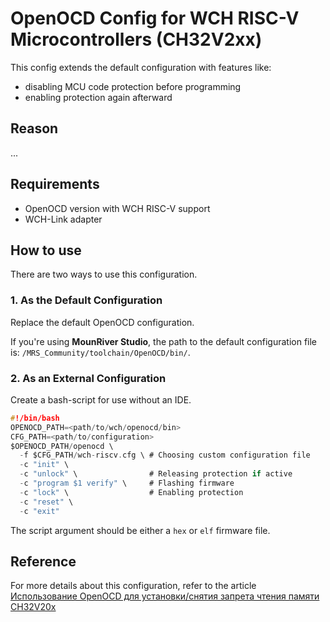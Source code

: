 # OpenOCD Config for WCH RISC-V Microcontrollers (CH32V2xx)

This config extends the default configuration with features like:
- disabling MCU code protection before programming
- enabling protection again afterward

## Reason

...

## Requirements

- OpenOCD version with WCH RISC-V support
- WCH-Link adapter

## How to use

There are two ways to use this configuration.

### 1. As the Default Configuration

Replace the default OpenOCD configuration.

If you're using **MounRiver Studio**, the path to the default configuration file is: `/MRS_Community/toolchain/OpenOCD/bin/`.



### 2. As an External Configuration

Create a bash-script for use without an IDE.

``` c
#!/bin/bash
OPENOCD_PATH=<path/to/wch/openocd/bin>
CFG_PATH=<path/to/configuration>
$OPENOCD_PATH/openocd \
  -f $CFG_PATH/wch-riscv.cfg \ # Choosing custom configuration file
  -c "init" \
  -c "unlock" \                # Releasing protection if active
  -c "program $1 verify" \     # Flashing firmware
  -c "lock" \                  # Enabling protection
  -c "reset" \
  -c "exit"
```

The script argument should be either a `hex` or `elf` firmware file.

## Reference

For more details about this configuration, refer to the article [Использование OpenOCD для установки/снятия запрета чтения памяти CH32V20x](https://habr.com/ru/articles/864344/)
